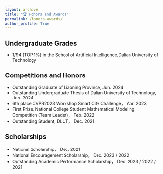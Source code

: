```yaml
---
layout: archive
title: "🏆 Honors and Awards"
permalink: /honors-awards/
author_profile: True
---
```



Undergraduate Grades
------
- 1/94 (TOP 1%) in the School of Artificial Intelligence,Dalian University of Technology


Competitions and Honors
------
- Outstanding Graduate of Liaoning Province, Jun. 2024
- Outstanding Undergraduate Thesis of Dalian University of Technology, Jun. 2024
- 6th place CVPR2023 Workshop Smart City Challenge， Apr. 2023
- First Prize, National College Student Mathematical Modeling Competition (Team Leader)， Feb. 2022
- Outstanding Student, DLUT， Dec. 2021


Scholarships
------
- National Scholarship， Dec. 2021
- National Encouragement Scholarship， Dec. 2023 / 2022
- Outstanding Academic Performance Scholarship， Dec. 2023 / 2022 / 2021

